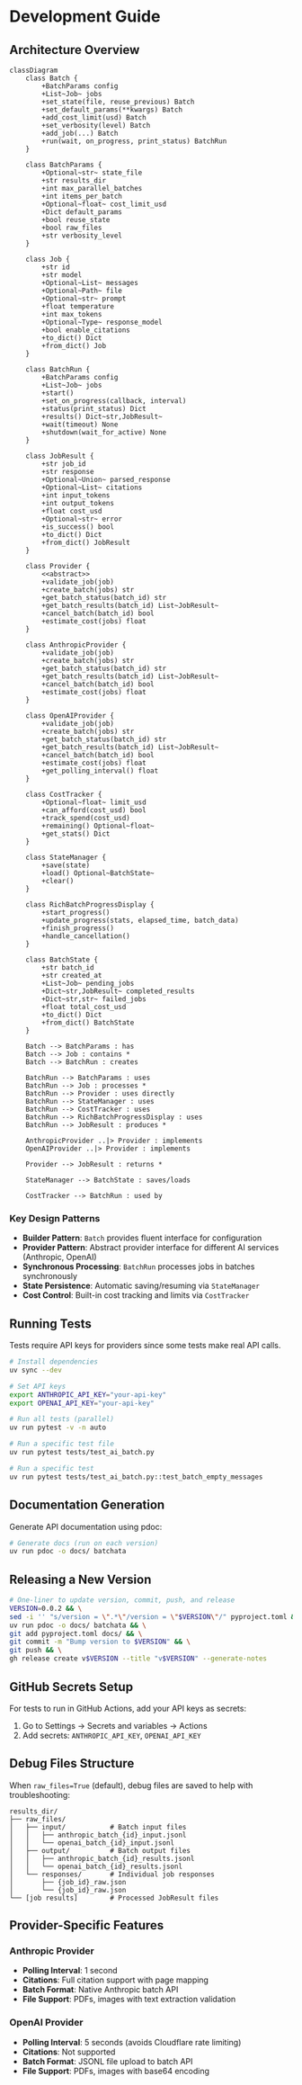 # Development Guide

## Architecture Overview

```mermaid
classDiagram
    class Batch {
        +BatchParams config
        +List~Job~ jobs
        +set_state(file, reuse_previous) Batch
        +set_default_params(**kwargs) Batch
        +add_cost_limit(usd) Batch
        +set_verbosity(level) Batch
        +add_job(...) Batch
        +run(wait, on_progress, print_status) BatchRun
    }
    
    class BatchParams {
        +Optional~str~ state_file
        +str results_dir
        +int max_parallel_batches
        +int items_per_batch
        +Optional~float~ cost_limit_usd
        +Dict default_params
        +bool reuse_state
        +bool raw_files
        +str verbosity_level
    }
    
    class Job {
        +str id
        +str model
        +Optional~List~ messages
        +Optional~Path~ file
        +Optional~str~ prompt
        +float temperature
        +int max_tokens
        +Optional~Type~ response_model
        +bool enable_citations
        +to_dict() Dict
        +from_dict() Job
    }
    
    class BatchRun {
        +BatchParams config
        +List~Job~ jobs
        +start()
        +set_on_progress(callback, interval)
        +status(print_status) Dict
        +results() Dict~str,JobResult~
        +wait(timeout) None
        +shutdown(wait_for_active) None
    }
    
    class JobResult {
        +str job_id
        +str response
        +Optional~Union~ parsed_response
        +Optional~List~ citations
        +int input_tokens
        +int output_tokens
        +float cost_usd
        +Optional~str~ error
        +is_success() bool
        +to_dict() Dict
        +from_dict() JobResult
    }
    
    class Provider {
        <<abstract>>
        +validate_job(job)
        +create_batch(jobs) str
        +get_batch_status(batch_id) str
        +get_batch_results(batch_id) List~JobResult~
        +cancel_batch(batch_id) bool
        +estimate_cost(jobs) float
    }
    
    class AnthropicProvider {
        +validate_job(job)
        +create_batch(jobs) str
        +get_batch_status(batch_id) str
        +get_batch_results(batch_id) List~JobResult~
        +cancel_batch(batch_id) bool
        +estimate_cost(jobs) float
    }
    
    class OpenAIProvider {
        +validate_job(job)
        +create_batch(jobs) str
        +get_batch_status(batch_id) str
        +get_batch_results(batch_id) List~JobResult~
        +cancel_batch(batch_id) bool
        +estimate_cost(jobs) float
        +get_polling_interval() float
    }
    
    class CostTracker {
        +Optional~float~ limit_usd
        +can_afford(cost_usd) bool
        +track_spend(cost_usd)
        +remaining() Optional~float~
        +get_stats() Dict
    }
    
    class StateManager {
        +save(state)
        +load() Optional~BatchState~
        +clear()
    }
    
    class RichBatchProgressDisplay {
        +start_progress()
        +update_progress(stats, elapsed_time, batch_data)
        +finish_progress()
        +handle_cancellation()
    }
    
    class BatchState {
        +str batch_id
        +str created_at
        +List~Job~ pending_jobs
        +Dict~str,JobResult~ completed_results
        +Dict~str,str~ failed_jobs
        +float total_cost_usd
        +to_dict() Dict
        +from_dict() BatchState
    }
    
    Batch --> BatchParams : has
    Batch --> Job : contains *
    Batch --> BatchRun : creates
    
    BatchRun --> BatchParams : uses
    BatchRun --> Job : processes *
    BatchRun --> Provider : uses directly
    BatchRun --> StateManager : uses
    BatchRun --> CostTracker : uses
    BatchRun --> RichBatchProgressDisplay : uses
    BatchRun --> JobResult : produces *
    
    AnthropicProvider ..|> Provider : implements
    OpenAIProvider ..|> Provider : implements
    
    Provider --> JobResult : returns *
    
    StateManager --> BatchState : saves/loads
    
    CostTracker --> BatchRun : used by
```

### Key Design Patterns

- **Builder Pattern**: `Batch` provides fluent interface for configuration
- **Provider Pattern**: Abstract provider interface for different AI services (Anthropic, OpenAI)  
- **Synchronous Processing**: `BatchRun` processes jobs in batches synchronously
- **State Persistence**: Automatic saving/resuming via `StateManager`
- **Cost Control**: Built-in cost tracking and limits via `CostTracker`

## Running Tests

Tests require API keys for providers since some tests make real API calls.

```bash
# Install dependencies
uv sync --dev

# Set API keys
export ANTHROPIC_API_KEY="your-api-key"
export OPENAI_API_KEY="your-api-key"

# Run all tests (parallel)
uv run pytest -v -n auto 

# Run a specific test file
uv run pytest tests/test_ai_batch.py

# Run a specific test
uv run pytest tests/test_ai_batch.py::test_batch_empty_messages
```

## Documentation Generation

Generate API documentation using pdoc:

```bash
# Generate docs (run on each version)
uv run pdoc -o docs/ batchata
```

## Releasing a New Version

```bash
# One-liner to update version, commit, push, and release
VERSION=0.0.2 && \
sed -i '' "s/version = \".*\"/version = \"$VERSION\"/" pyproject.toml && \
uv run pdoc -o docs/ batchata && \
git add pyproject.toml docs/ && \
git commit -m "Bump version to $VERSION" && \
git push && \
gh release create v$VERSION --title "v$VERSION" --generate-notes
```

## GitHub Secrets Setup

For tests to run in GitHub Actions, add your API keys as secrets:
1. Go to Settings → Secrets and variables → Actions
2. Add secrets: `ANTHROPIC_API_KEY`, `OPENAI_API_KEY`

## Debug Files Structure

When `raw_files=True` (default), debug files are saved to help with troubleshooting:

```
results_dir/
├── raw_files/
│   ├── input/           # Batch input files
│   │   ├── anthropic_batch_{id}_input.jsonl
│   │   └── openai_batch_{id}_input.jsonl
│   ├── output/          # Batch output files
│   │   ├── anthropic_batch_{id}_results.jsonl
│   │   └── openai_batch_{id}_results.jsonl
│   └── responses/       # Individual job responses
│       ├── {job_id}_raw.json
│       └── {job_id}_raw.json
└── [job results]        # Processed JobResult files
```

## Provider-Specific Features

### Anthropic Provider
- **Polling Interval**: 1 second
- **Citations**: Full citation support with page mapping
- **Batch Format**: Native Anthropic batch API
- **File Support**: PDFs, images with text extraction validation

### OpenAI Provider  
- **Polling Interval**: 5 seconds (avoids Cloudflare rate limiting)
- **Citations**: Not supported
- **Batch Format**: JSONL file upload to batch API
- **File Support**: PDFs, images with base64 encoding